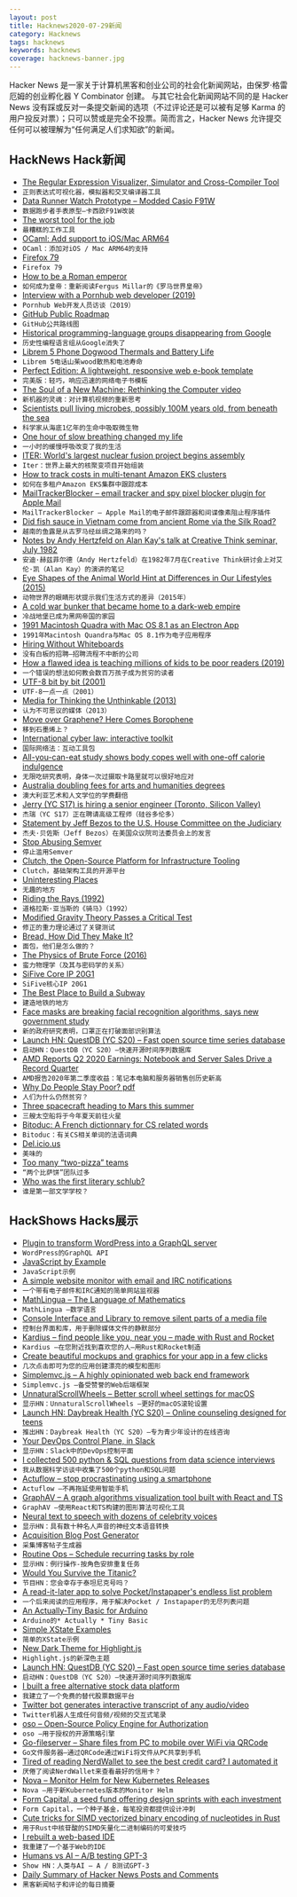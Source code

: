 ```yaml
---
layout: post
title: Hacknews2020-07-29新闻
category: Hacknews
tags: hacknews
keywords: hacknews
coverage: hacknews-banner.jpg
---
```


Hacker News 是一家关于计算机黑客和创业公司的社会化新闻网站，由保罗·格雷厄姆的创业孵化器 Y Combinator 创建。
与其它社会化新闻网站不同的是 Hacker News 没有踩或反对一条提交新闻的选项（不过评论还是可以被有足够 Karma 的用户投反对票）；只可以赞或是完全不投票。简而言之，Hacker News 允许提交任何可以被理解为“任何满足人们求知欲”的新闻。

## HackNews Hack新闻


- [The Regular Expression Visualizer, Simulator and Cross-Compiler Tool](https://blog.robertelder.org/regular-expression-visualizer/)
- `正则表达式可视化器，模拟器和交叉编译器工具`
- [Data Runner Watch Prototype – Modded Casio F91W](https://n-o-d-e.net/datarunner.html)
- `数据跑步者手表原型–卡西欧F91W改装`
- [The worst tool for the job](https://www.johndcook.com/blog/2020/07/25/worst-tool-for-the-job/)
- `最糟糕的工作工具`
- [OCaml: Add support to iOS/Mac ARM64](https://github.com/ocaml/ocaml/pull/9699)
- `OCaml：添加对iOS / Mac ARM64的支持`
- [Firefox 79](https://hacks.mozilla.org/2020/07/firefox-79/)
- `Firefox 79`
- [How to be a Roman emperor](https://www.the-tls.co.uk/articles/how-to-be-a-roman-emperor-essay-mary-beard/)
- `如何成为皇帝：重新阅读Fergus Millar的《罗马世界皇帝》`
- [Interview with a Pornhub web developer (2019)](https://davidwalsh.name/pornhub-interview)
- `Pornhub Web开发人员访谈（2019）`
- [GitHub Public Roadmap](https://github.com/github/roadmap)
- `GitHub公共路线图`
- [Historical programming-language groups disappearing from Google](https://lwn.net/Articles/827233/)
- `历史性编程语言组从Google消失了`
- [Librem 5 Phone Dogwood Thermals and Battery Life](https://puri.sm/posts/dogwood-thermals-and-battery-life/)
- `Librem 5电话山茱wood散热和电池寿命`
- [Perfect Edition: A lightweight, responsive web e-book template](https://github.com/robinsloan/perfect-edition)
- `完美版：轻巧，响应迅速的网络电子书模板`
- [The Soul of a New Machine: Rethinking the Computer video](https://www.youtube.com/watch?v=vvZA9n3e5pc&list=PLoROMvodv4rMWw6rRoeSpkiseTHzWj6vu)
- `新机器的灵魂：对计算机视频的重新思考`
- [Scientists pull living microbes, possibly 100M years old, from beneath the sea](https://www.sciencemag.org/news/2020/07/scientists-pull-living-microbes-100-million-years-beneath-sea)
- `科学家从海底1亿年的生命中吸取微生物`
- [One hour of slow breathing changed my life](https://www.theguardian.com/lifeandstyle/2020/jul/26/every-breath-you-take-the-lost-art-of-breathing)
- `一小时的缓慢呼吸改变了我的生活`
- [ITER: World's largest nuclear fusion project begins assembly](https://www.bbc.co.uk/news/science-environment-53573294)
- `Iter：世界上最大的核聚变项目开始组装`
- [How to track costs in multi-tenant Amazon EKS clusters](https://aws.amazon.com/blogs/containers/how-to-track-costs-in-multi-tenant-amazon-eks-clusters-using-kubecost/)
- `如何在多租户Amazon EKS集群中跟踪成本`
- [MailTrackerBlocker – email tracker and spy pixel blocker plugin for Apple Mail](https://apparition47.github.io/MailTrackerBlocker/)
- `MailTrackerBlocker – Apple Mail的电子邮件跟踪器和间谍像素阻止程序插件`
- [Did fish sauce in Vietnam come from ancient Rome via the Silk Road?](https://www.scmp.com/lifestyle/food-drink/article/3094604/did-fish-sauce-vietnam-come-ancient-rome-silk-road)
- `越南的鱼露是从古罗马经丝绸之路来的吗？`
- [Notes by Andy Hertzfeld on Alan Kay's talk at Creative Think seminar, July 1982](https://www.folklore.org/StoryView.py?project=Macintosh&story=Creative_Think.txt)
- `安迪·赫兹菲尔德（Andy Hertzfeld）在1982年7月在Creative Think研讨会上对艾伦·凯（Alan Kay）的演讲的笔记`
- [Eye Shapes of the Animal World Hint at Differences in Our Lifestyles (2015)](https://www.npr.org/sections/health-shots/2015/08/07/430149677/eye-shapes-of-the-animal-world-hint-at-differences-in-our-lifestyles)
- `动物世界的眼睛形状提示我们生活方式的差异（2015年）`
- [A cold war bunker that became home to a dark-web empire](https://www.newyorker.com/magazine/2020/08/03/the-cold-war-bunker-that-became-home-to-a-dark-web-empire)
- `冷战地堡已成为黑网帝国的家园`
- [1991 Macintosh Quadra with Mac OS 8.1 as an Electron App](https://github.com/felixrieseberg/macintosh.js)
- `1991年Macintosh Quandra与Mac OS 8.1作为电子应用程序`
- [Hiring Without Whiteboards](https://github.com/poteto/hiring-without-whiteboards)
- `没有白板的招聘–招聘流程不中断的公司`
- [How a flawed idea is teaching millions of kids to be poor readers (2019)](https://www.apmreports.org/episode/2019/08/22/whats-wrong-how-schools-teach-reading)
- `一个错误的想法如何教会数百万孩子成为贫穷的读者`
- [UTF-8 bit by bit (2001)](https://wiki.tcl-lang.org/page/UTF%2D8+bit+by+bit)
- `UTF-8一点一点（2001）`
- [Media for Thinking the Unthinkable (2013)](http://worrydream.com/MediaForThinkingTheUnthinkable/)
- `认为不可思议的媒体（2013）`
- [Move over Graphene? Here Comes Borophene](https://www.realclearscience.com/quick_and_clear_science/2020/07/28/move_over_graphene_here_comes_borophene.html)
- `移到石墨烯上？`
- [International cyber law: interactive toolkit](https://cyberlaw.ccdcoe.org/wiki/Main_Page)
- `国际网络法：互动工具包`
- [All-you-can-eat study shows body copes well with one-off calorie indulgence](https://www.bath.ac.uk/announcements/all-you-can-eat-pizza-study-shows-body-copes-surprisingly-well-with-one-off-calorie-indulgence/)
- `无限吃研究表明，身体一次过摄取卡路里就可以很好地应对`
- [Australia doubling fees for arts and humanities degrees](https://www.bbc.com/worklife/article/20200728-why-australia-is-charging-more-to-study-history)
- `澳大利亚艺术和人文学位的学费翻倍`
- [Jerry (YC S17) is hiring a senior engineer (Toronto, Silicon Valley)](https://apply.workable.com/jerry/j/FA1F4C0876/)
- `杰瑞（YC S17）正在聘请高级工程师（硅谷多伦多）`
- [Statement by Jeff Bezos to the U.S. House Committee on the Judiciary](https://blog.aboutamazon.com/policy/statement-by-jeff-bezos-to-the-u-s-house-committee-on-the-judiciary)
- `杰夫·贝佐斯（Jeff Bezos）在美国众议院司法委员会上的发言`
- [Stop Abusing Semver](https://samver.org/)
- `停止滥用Semver`
- [Clutch, the Open-Source Platform for Infrastructure Tooling](https://eng.lyft.com/announcing-clutch-the-open-source-platform-for-infrastructure-tooling-143d00de9713)
- `Clutch，基础架构工具的开源平台`
- [Uninteresting Places](http://popula.com/2020/07/27/florida-mall/)
- `无趣的地方`
- [Riding the Rays (1992)](https://douglasadams.com/dna/980707-08-a.html)
- `道格拉斯·亚当斯的《骑马》（1992）`
- [Modified Gravity Theory Passes a Critical Test](https://www.quantamagazine.org/modified-gravity-theory-passes-a-critical-test-20200728/)
- `修正的重力理论通过了关键测试`
- [Bread, How Did They Make It?](https://acoup.blog/2020/07/24/collections-bread-how-did-they-make-it-part-i-farmers/)
- `面包，他们是怎么做的？`
- [The Physics of Brute Force (2016)](https://pthree.org/2016/06/19/the-physics-of-brute-force/)
- `蛮力物理学（及其与密码学的关系）`
- [SiFive Core IP 20G1](https://www.sifive.com/blog/sifive-core-ip-20g1)
- `SiFive核心IP 20G1`
- [The Best Place to Build a Subway](https://queue.acm.org/detail.cfm?id=3390746)
- `建造地铁的地方`
- [Face masks are breaking facial recognition algorithms, says new government study](https://www.theverge.com/2020/7/28/21344751/facial-recognition-face-masks-accuracy-nist-study)
- `新的政府研究表明，口罩正在打破面部识别算法`
- [Launch HN: QuestDB (YC S20) – Fast open source time series database](https://questdb.io/)
- `启动HN：QuestDB（YC S20）–快速开源时间序列数据库`
- [AMD Reports Q2 2020 Earnings: Notebook and Server Sales Drive a Record Quarter](https://www.anandtech.com/show/15935/amd-reports-q2-2020-earnings-notebook-and-server-sales-drive-a-record-quarter)
- `AMD报告2020年第二季度收益：笔记本电脑和服务器销售创历史新高`
- [Why Do People Stay Poor? pdf](http://sticerd.lse.ac.uk/dps/eopp/eopp67.pdf)
- `人们为什么仍然贫穷？ `
- [Three spacecraft heading to Mars this summer](https://www.nytimes.com/interactive/2020/science/mars-perseverance-tianwen-hope.html)
- `三艘太空船将于今年夏天前往火星`
- [Bitoduc: A French dictionnary for CS related words](https://bitoduc.fr/)
- `Bitoduc：有关CS相关单词的法语词典`
- [Del.icio.us](http://del.icio.us/)
- `美味的`
- [Too many “two-pizza” teams](https://kislayverma.com/organizations/independence-autonomy-and-too-many-small-teams/)
- `“两个比萨饼”团队过多`
- [Who was the first literary schlub?](https://statmodeling.stat.columbia.edu/2020/07/26/when-was-the-first-literary-schlub/)
- `谁是第一部文学学校？`


## HackShows Hacks展示

- [ Plugin to transform WordPress into a GraphQL server](https://github.com/GraphQLAPI/graphql-api)
- `WordPress的GraphQL API`
- [ JavaScript by Example](https://paradite.github.io/jsbyexample/)
- `JavaScript示例`
- [ A simple website monitor with email and IRC notifications](https://olifant.io)
- `一个带有电子邮件和IRC通知的简单网站监视器`
- [ MathLingua – The Language of Mathematics](http://www.mathlingua.org/)
- `MathLingua –数学语言`
- [ Console Interface and Library to remove silent parts of a media file](https://github.com/lagmoellertim/unsilence)
- `控制台界面和库，用于删除媒体文件的静默部分`
- [ Kardius – find people like you, near you – made with Rust and Rocket](https://www.kardius.com/)
- `Kardius –在您附近找到喜欢您的人–用Rust和Rocket制造`
- [ Create beautiful mockups and graphics for your app in a few clicks](https://previewed.app/)
- `几次点击即可为您的应用创建漂亮的模型和图形`
- [ Simplemvc.js – A highly opinionated web back end framework](https://jeremyaboyd.com/post/simplemvc-js)
- `Simplemvc.js –备受赞誉的Web后端框架`
- [ UnnaturalScrollWheels – Better scroll wheel settings for macOS](https://github.com/ther0n/UnnaturalScrollWheels)
- `显示HN：UnnaturalScrollWheels –更好的macOS滚轮设置`
- [Launch HN: Daybreak Health (YC S20) – Online counseling designed for teens](item?id=23965855)
- `推出HN：Daybreak Health（YC S20）–专为青少年设计的在线咨询`
- [ Your DevOps Control Plane, in Slack](https://cto.ai/blog/slack-control-plane-for-devops-workflows/)
- `显示HN：Slack中的DevOps控制平面`
- [ I collected 500 python & SQL questions from data science interviews](https://platform.stratascratch.com)
- `我从数据科学访谈中收集了500个python和SQL问题`
- [ Actuflow – stop procrastinating using a smartphone](https://acture.app/)
- `Actuflow –不再拖延使用智能手机`
- [ GraphAV – A graph algorithms visualization tool built with React and TS](https://karimelghamry.github.io/GraphAV/)
- `GraphAV –使用React和TS构建的图形算法可视化工具`
- [ Neural text to speech with dozens of celebrity voices](http://vocodes.com)
- `显示HN：具有数十种名人声音的神经文本语音转换`
- [ Acquisition Blog Post Generator](https://thisstartupacquisitionannouncementdoesnotexist.ajnisbet.com/)
- `采集博客帖子生成器`
- [ Routine Ops – Schedule recurring tasks by role](https://routineops.com)
- `显示HN：例行操作-按角色安排重复任务`
- [ Would You Survive the Titanic?](https://www.gradio.app/hub/hub-titanic)
- `节目HN：您会幸存于泰坦尼克号吗？`
- [ A read-it-later app to solve Pocket/Instapaper's endless list problem](https://dayreads.com)
- `一个后来阅读的应用程序，用于解决Pocket / Instapaper的无尽列表问题`
- [ An Actually-Tiny Basic for Arduino](https://github.com/trevorjay/atinybasic)
- `Arduino的* Actually * Tiny Basic`
- [ Simple XState Examples](https://bradwoods.io/guides/xstate)
- `简单的XState示例`
- [ New Dark Theme for Highlight.js](https://github.com/tonyaldon/discreet-theme)
- `Highlight.js的新深色主题`
- [Launch HN: QuestDB (YC S20) – Fast open source time series database](item?id=23975807)
- `启动HN：QuestDB（YC S20）–快速开源时间序列数据库`
- [ I built a free alternative stock data platform](https://www.quiverquant.com/dashboard/)
- `我建立了一个免费的替代股票数据平台`
- [ Twitter bot generates interactive transcript of any audio/video](https://twitter.com/spext_it)
- `Twitter机器人生成任何音频/视频的交互式笔录`
- [ oso – Open-Source Policy Engine for Authorization](https://www.osohq.com/)
- `oso –用于授权的开源策略引擎`
- [ Go-fileserver – Share files from PC to mobile over WiFi via QRCode](https://github.com/prdpx7/go-fileserver)
- `Go文件服务器–通过QRCode通过WiFi将文件从PC共享到手机`
- [ Tired of reading NerdWallet to see the best credit card? I automated it](https://savewithtrove.com/)
- `厌倦了阅读NerdWallet来查看最好的信用卡？`
- [ Nova – Monitor Helm for New Kubernetes Releases](https://github.com/FairwindsOps/nova/)
- `Nova –用于新Kubernetes版本的Monitor Helm`
- [ Form Capital, a seed fund offering design sprints with each investment](http://formcapital.com)
- `Form Capital，一个种子基金，每笔投资都提供设计冲刺`
- [ Cute tricks for SIMD vectorized binary encoding of nucleotides in Rust](https://github.com/Daniel-Liu-c0deb0t/cute-nucleotides)
- `用于Rust中核苷酸的SIMD矢量化二进制编码的可爱技巧`
- [ I rebuilt a web-based IDE](https://www.atheos.io/)
- `我重建了一个基于Web的IDE`
- [ Humans vs AI – A/B testing GPT-3](https://vwo.com/ab-testing-openai-gpt-3/)
- `Show HN：人类与AI – A / B测试GPT-3`
- [ Daily Summary of Hacker News Posts and Comments](https://gunargessner.com/hn)
- `黑客新闻帖子和评论的每日摘要`

